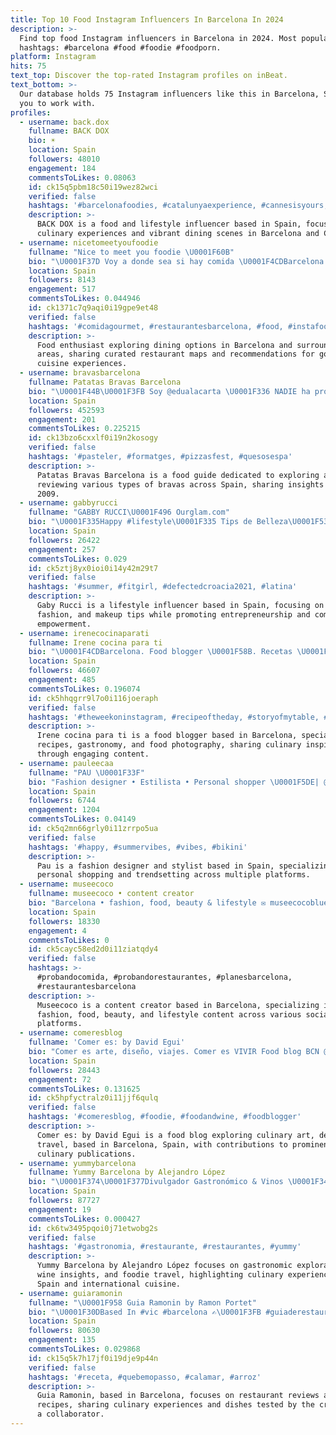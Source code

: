 ```yaml
---
title: Top 10 Food Instagram Influencers In Barcelona In 2024
description: >-
  Find top food Instagram influencers in Barcelona in 2024. Most popular
  hashtags: #barcelona #food #foodie #foodporn.
platform: Instagram
hits: 75
text_top: Discover the top-rated Instagram profiles on inBeat.
text_bottom: >-
  Our database holds 75 Instagram influencers like this in Barcelona, Spain for
  you to work with.
profiles:
  - username: back.dox
    fullname: BACK DOX
    bio: ☀️
    location: Spain
    followers: 48010
    engagement: 184
    commentsToLikes: 0.08063
    id: ck15q5pbm18c50i19wez82wci
    verified: false
    hashtags: '#barcelonafoodies, #catalunyaexperience, #cannesisyours, #foodies'
    description: >-
      BACK DOX is a food and lifestyle influencer based in Spain, focusing on
      culinary experiences and vibrant dining scenes in Barcelona and Catalunya.
  - username: nicetomeetyoufoodie
    fullname: "Nice to meet you foodie \U0001F60B"
    bio: "\U0001F37D Voy a donde sea si hay comida \U0001F4CDBarcelona y alrededores \U0001F447 Mapa de restaurantes"
    location: Spain
    followers: 8143
    engagement: 517
    commentsToLikes: 0.044946
    id: ck1371c7q9aqi0i19gpe9et48
    verified: false
    hashtags: '#comidagourmet, #restaurantesbarcelona, #food, #instafood'
    description: >-
      Food enthusiast exploring dining options in Barcelona and surrounding
      areas, sharing curated restaurant maps and recommendations for gourmet
      cuisine experiences.
  - username: bravasbarcelona
    fullname: Patatas Bravas Barcelona
    bio: "\U0001F44B\U0001F3FB Soy @edualacarta \U0001F336️ NADIE ha probado más BRAVAS \U0001F50D Tu guía BRAVISTA desde 2009"
    location: Spain
    followers: 452593
    engagement: 201
    commentsToLikes: 0.225215
    id: ck13bzo6cxxlf0i19n2kosogy
    verified: false
    hashtags: '#pasteler, #formatges, #pizzasfest, #quesosespa'
    description: >-
      Patatas Bravas Barcelona is a food guide dedicated to exploring and
      reviewing various types of bravas across Spain, sharing insights since
      2009.
  - username: gabbyrucci
    fullname: "GABBY RUCCI\U0001F496 Ourglam.com"
    bio: "\U0001F335Happy #lifestyle\U0001F335 Tips de Belleza\U0001F539Moda\U0001F538Makeup 29K Youtube |Emprendedora\U0001F48E \U0001F4AB Unidas somos magia\U0001F4AB \U0001F4E9info@ourglam.com #monatespaña #influencerespaña"
    location: Spain
    followers: 26422
    engagement: 257
    commentsToLikes: 0.029
    id: ck5ztj8yx0ioi0i14y42m29t7
    verified: false
    hashtags: '#summer, #fitgirl, #defectedcroacia2021, #latina'
    description: >-
      Gaby Rucci is a lifestyle influencer based in Spain, focusing on beauty,
      fashion, and makeup tips while promoting entrepreneurship and community
      empowerment.
  - username: irenecocinaparati
    fullname: Irene cocina para ti
    bio: "\U0001F4CDBarcelona. Food blogger \U0001F58B. Recetas \U0001F4DDGastronomía \U0001F374Fotografía \U0001F4F8\U0001F4F1. \U0001F4E9 irenecocinaparati@gmail.com . \U0001F447\U0001F3FBRECETAS Y MI WEB \U0001F447\U0001F3FB"
    location: Spain
    followers: 46607
    engagement: 485
    commentsToLikes: 0.196074
    id: ck5hhqgrr9l7o0i116joeraph
    verified: false
    hashtags: '#theweekoninstagram, #recipeoftheday, #storyofmytable, #photooftheday'
    description: >-
      Irene cocina para ti is a food blogger based in Barcelona, specializing in
      recipes, gastronomy, and food photography, sharing culinary inspiration
      through engaging content.
  - username: pauleecaa
    fullname: "PAU \U0001F33F"
    bio: "Fashion designer • Estilista • Personal shopper \U0001F5DE| @dolvoga_ ✂️| @paula_viciana \U0001F3DC| @almeria_trending"
    location: Spain
    followers: 6744
    engagement: 1204
    commentsToLikes: 0.04149
    id: ck5q2mn66grly0i11zrrpo5ua
    verified: false
    hashtags: '#happy, #summervibes, #vibes, #bikini'
    description: >-
      Pau is a fashion designer and stylist based in Spain, specializing in
      personal shopping and trendsetting across multiple platforms.
  - username: museecoco
    fullname: museecoco • content creator
    bio: "Barcelona • fashion, food, beauty & lifestyle ✉️ museecocobluebell@gmail.com \U0001F9F8 Tiktok: museecoco ☆ \U0001D5EC\U0001D5FC\U0001D602\U0001D5E7\U0001D602\U0001D5EF\U0001D5F2 (+100k)"
    location: Spain
    followers: 18330
    engagement: 4
    commentsToLikes: 0
    id: ck5cayc58ed2d0i11ziatqdy4
    verified: false
    hashtags: >-
      #probandocomida, #probandorestaurantes, #planesbarcelona,
      #restaurantesbarcelona
    description: >-
      Museecoco is a content creator based in Barcelona, specializing in
      fashion, food, beauty, and lifestyle content across various social media
      platforms.
  - username: comeresblog
    fullname: 'Comer es: by David Egui'
    bio: "Comer es arte, diseño, viajes. Comer es VIVIR Food blog BCN @davegui \U0001F1FB\U0001F1EA\U0001F4CD\U0001F1EA\U0001F1F8 ✍️ @honestcooking @lustermagazine Culinary Attaché @bonvivantcommunications"
    location: Spain
    followers: 28443
    engagement: 72
    commentsToLikes: 0.131625
    id: ck5hpfyctralz0i11jjf6qulq
    verified: false
    hashtags: '#comeresblog, #foodie, #foodandwine, #foodblogger'
    description: >-
      Comer es: by David Egui is a food blog exploring culinary art, design, and
      travel, based in Barcelona, Spain, with contributions to prominent
      culinary publications.
  - username: yummybarcelona
    fullname: Yummy Barcelona by Alejandro López
    bio: "\U0001F374\U0001F377Divulgador Gastronómico & Vinos \U0001F347\U0001F942 ✈️ Desde 2014. Viajes Foodies, 中国美食 & Ramen \U0001F35C ✉️ hola@yummybarcelona.com \U0001F468\U0001F3FB‍\U0001F4BB Soy Digital Analytics & Foodie \U0001F468‍\U0001F373"
    location: Spain
    followers: 87727
    engagement: 19
    commentsToLikes: 0.000427
    id: ck6tw3495pqoi0j71etwobg2s
    verified: false
    hashtags: '#gastronomia, #restaurante, #restaurantes, #yummy'
    description: >-
      Yummy Barcelona by Alejandro López focuses on gastronomic exploration,
      wine insights, and foodie travel, highlighting culinary experiences in
      Spain and international cuisine.
  - username: guiaramonin
    fullname: "\U0001F958 Guia Ramonin by Ramon Portet"
    bio: "\U0001F30DBased In #vic #barcelona ✍\U0001F3FB #guiaderestaurantes y sus #arroces \U0001F958Probados todos por Ana\U0001F64B\U0001F3FB‍♀️y por mi\U0001F64B\U0001F3FB‍♂️\U0001F60B \U0001F913A veces los cocino yo + #recetas"
    location: Spain
    followers: 80630
    engagement: 135
    commentsToLikes: 0.029868
    id: ck15q5k7h17jf0i19dje9p44n
    verified: false
    hashtags: '#receta, #quebemopasso, #calamar, #arroz'
    description: >-
      Guia Ramonin, based in Barcelona, focuses on restaurant reviews and rice
      recipes, sharing culinary experiences and dishes tested by the creator and
      a collaborator.
---
```


